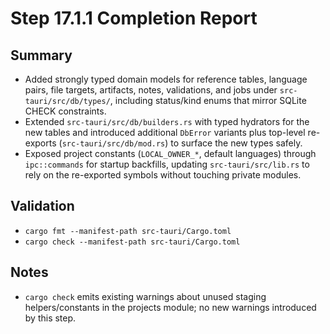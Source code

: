 # Step 17.1.1 Completion Report

## Summary
- Added strongly typed domain models for reference tables, language pairs, file targets, artifacts, notes, validations, and jobs under `src-tauri/src/db/types/`, including status/kind enums that mirror SQLite CHECK constraints.
- Extended `src-tauri/src/db/builders.rs` with typed hydrators for the new tables and introduced additional `DbError` variants plus top-level re-exports (`src-tauri/src/db/mod.rs`) to surface the new types safely.
- Exposed project constants (`LOCAL_OWNER_*`, default languages) through `ipc::commands` for startup backfills, updating `src-tauri/src/lib.rs` to rely on the re-exported symbols without touching private modules.

## Validation
- `cargo fmt --manifest-path src-tauri/Cargo.toml`
- `cargo check --manifest-path src-tauri/Cargo.toml`

## Notes
- `cargo check` emits existing warnings about unused staging helpers/constants in the projects module; no new warnings introduced by this step.
